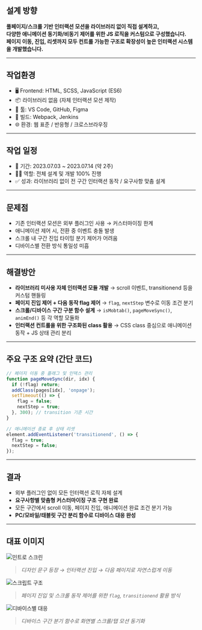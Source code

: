 ## 설계 방향

**풀페이지/스크롤 기반 인터랙션 모션을 라이브러리 없이 직접 설계하고,  
다양한 애니메이션 동기화/비동기 제어를 위한 JS 로직을 커스텀으로 구성했습니다.  
페이지 이동, 진입, 리셋까지 모두 컨트롤 가능한 구조로 확장성이 높은 인터랙션 시스템을 개발했습니다.**

---

## 작업환경

- 🖥 Frontend: HTML, SCSS, JavaScript (ES6)
- 📦 라이브러리 없음 (자체 인터랙션 모션 제작)
- 🧰 툴: VS Code, GitHub, Figma
- 🔧 빌드: Webpack, Jenkins
- 🌐 환경: 웹 표준 / 반응형 / 크로스브라우징

---

## 작업 일정

- 📅 기간: 2023.07.03 ~ 2023.07.14 (약 2주)
- 👩‍💻 역할: 전체 설계 및 개발 100% 진행
- ✅ 성과: 라이브러리 없이 전 구간 인터랙션 동작 / 요구사항 맞춤 설계

---

## 문제점

- 기존 인터랙션 모션은 외부 플러그인 사용 → 커스터마이징 한계  
- 애니메이션 제어 시, 전환 중 이벤트 충돌 발생  
- 스크롤 내 구간 진입 타이밍 분기 제어가 어려움  
- 디바이스별 전환 방식 통일성 미흡

---

## 해결방안

- **라이브러리 미사용 자체 인터랙션 모듈 개발**
  → scroll 이벤트, transitionend 등을 커스텀 핸들링
- **페이지 진입 제어 + 다음 동작 flag 제어**
  → `flag`, `nextStep` 변수로 이동 조건 분기
- **스크롤/디바이스 구간 구분 함수 설계**
  → `isMobtab()`, `pageMoveSync()`, `animEnd()` 등 각 역할 모듈화
- **인터랙션 컨트롤을 위한 구조화된 class 활용**
  → CSS class 중심으로 애니메이션 동작 + JS 상태 관리 분리

---
## 주요 구조 요약 (간단 코드)

```js
// 페이지 이동 중 플래그 및 인덱스 관리
function pageMoveSync(dir, idx) {
  if (!flag) return;
  addClass(pages[idx], 'onpage');
  setTimeout(() => {
    flag = false;
    nextStep = true;
  }, 300); // transition 기준 시간
}

// 애니메이션 종료 후 상태 리셋
element.addEventListener('transitionend', () => {
  flag = true;
  nextStep = false;
});
```

---

## 결과

- 외부 플러그인 없이 모든 인터랙션 로직 자체 설계  
- **요구사항별 맞춤형 커스터마이징 구조 구현 완료**  
- 모든 구간에서 scroll 이동, 페이지 진입, 애니메이션 완료 조건 분기 가능  
- **PC/모바일/태블릿 구간 분리 함수로 디바이스 대응 완성**

---

## 대표 이미지

![인트로 스크린](./assets/image/about_intro.png)  
> *디자인 문구 등장 → 인터랙션 진입 → 다음 페이지로 자연스럽게 이동*

![스크립트 구조](./assets/image/about_scroll_code.png)  
> *페이지 진입 및 스크롤 동작 제어를 위한 `flag`, `transitionend` 활용 방식*

![디바이스별 대응](./assets/image/about_mobtab.png)  
> *디바이스 구간 분기 함수로 화면별 스크롤/탭 모션 동기화*
